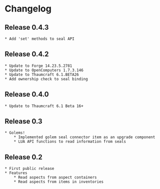# Changelog

## Release 0.4.3

    * Add 'set' methods to seal API

## Release 0.4.2

    * Update to Forge 14.23.5.2781
    * Update to OpenComputers 1.7.3.146
    * Update to Thaumcraft 6.1.BETA26
    * Add ownership check to seal binding

## Release 0.4.0

    * Update to Thaumcraft 6.1 Beta 16+

## Release 0.3

    * Golems!
        * Implemented golem seal connector item as an upgrade component
        * LUA API functions to read information from seals

## Release 0.2

    * First public release
    * Features
        * Read aspects from aspect containers
        * Read aspects from items in inventories